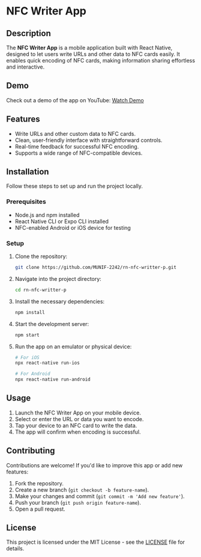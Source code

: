 # NFC Writer App

## Description

The **NFC Writer App** is a mobile application built with React Native, designed to let users write URLs and other data to NFC cards easily. It enables quick encoding of NFC cards, making information sharing effortless and interactive.

## Demo

Check out a demo of the app on YouTube: [Watch Demo](https://www.youtube.com/shorts/9QSj6HSMihA)

## Features

- Write URLs and other custom data to NFC cards.
- Clean, user-friendly interface with straightforward controls.
- Real-time feedback for successful NFC encoding.
- Supports a wide range of NFC-compatible devices.

## Installation

Follow these steps to set up and run the project locally.

### Prerequisites

- Node.js and npm installed
- React Native CLI or Expo CLI installed
- NFC-enabled Android or iOS device for testing

### Setup

1. Clone the repository:

   ```bash
   git clone https://github.com/MUNIF-2242/rn-nfc-writter-p.git
   ```

2. Navigate into the project directory:

   ```bash
   cd rn-nfc-writter-p
   ```

3. Install the necessary dependencies:

   ```bash
   npm install
   ```

4. Start the development server:

   ```bash
   npm start
   ```

5. Run the app on an emulator or physical device:

   ```bash
   # For iOS
   npx react-native run-ios

   # For Android
   npx react-native run-android
   ```

## Usage

1. Launch the NFC Writer App on your mobile device.
2. Select or enter the URL or data you want to encode.
3. Tap your device to an NFC card to write the data.
4. The app will confirm when encoding is successful.

## Contributing

Contributions are welcome! If you'd like to improve this app or add new features:

1. Fork the repository.
2. Create a new branch (`git checkout -b feature-name`).
3. Make your changes and commit (`git commit -m 'Add new feature'`).
4. Push your branch (`git push origin feature-name`).
5. Open a pull request.

## License

This project is licensed under the MIT License - see the [LICENSE](LICENSE) file for details.
